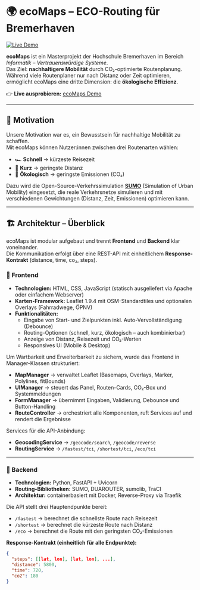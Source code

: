 # 🌍 ecoMaps – ECO-Routing für Bremerhaven

[![Live Demo](https://img.shields.io/badge/demo-online-brightgreen)](https://ecomaps.informatik.hs-bremerhaven.de/)

**ecoMaps** ist ein Masterprojekt der Hochschule Bremerhaven im Bereich *Informatik – Vertrauenswürdige Systeme*.  
Das Ziel: **nachhaltigere Mobilität** durch CO₂-optimierte Routenplanung.  
Während viele Routenplaner nur nach Distanz oder Zeit optimieren, ermöglicht ecoMaps eine dritte Dimension: die **ökologische Effizienz**.  

👉 **Live ausprobieren:** [ecoMaps Demo](https://ecomaps.informatik.hs-bremerhaven.de/)

---

## 🌱 Motivation

Unsere Motivation war es, ein Bewusstsein für nachhaltige Mobilität zu schaffen.  
Mit ecoMaps können Nutzer:innen zwischen drei Routenarten wählen:

- 🏎 **Schnell** → kürzeste Reisezeit  
- 📏 **Kurz** → geringste Distanz  
- 🌿 **Ökologisch** → geringste Emissionen (CO₂)  

Dazu wird die Open-Source-Verkehrssimulation **[SUMO](https://www.eclipse.org/sumo/)** (Simulation of Urban Mobility) eingesetzt, die reale Verkehrsnetze simulieren und mit verschiedenen Gewichtungen (Distanz, Zeit, Emissionen) optimieren kann.

---

## 🏗️ Architektur – Überblick

ecoMaps ist modular aufgebaut und trennt **Frontend** und **Backend** klar voneinander.  
Die Kommunikation erfolgt über eine REST-API mit einheitlichem **Response-Kontrakt** (distance, time, co₂, steps).

### 🔹 Frontend
- **Technologien:** HTML, CSS, JavaScript (statisch ausgeliefert via Apache oder einfachem Webserver)  
- **Karten-Framework:** Leaflet 1.9.4 mit OSM-Standardtiles und optionalen Overlays (Fahrradwege, ÖPNV)  
- **Funktionalitäten:**
  - Eingabe von Start- und Zielpunkten inkl. Auto-Vervollständigung (Debounce)  
  - Routing-Optionen (schnell, kurz, ökologisch – auch kombinierbar)  
  - Anzeige von Distanz, Reisezeit und CO₂-Werten  
  - Responsives UI (Mobile & Desktop)  

Um Wartbarkeit und Erweiterbarkeit zu sichern, wurde das Frontend in Manager-Klassen strukturiert:  
- **MapManager** → verwaltet Leaflet (Basemaps, Overlays, Marker, Polylines, fitBounds)  
- **UIManager** → steuert das Panel, Routen-Cards, CO₂-Box und Systemmeldungen  
- **FormManager** → übernimmt Eingaben, Validierung, Debounce und Button-Handling  
- **RouteController** → orchestriert alle Komponenten, ruft Services auf und rendert die Ergebnisse  

Services für die API-Anbindung:  
- **GeocodingService** → `/geocode/search`, `/geocode/reverse`  
- **RoutingService** → `/fastest/tci`, `/shortest/tci`, `/eco/tci`  

---

### 🔹 Backend
- **Technologien:** Python, FastAPI + Uvicorn  
- **Routing-Bibliotheken:** SUMO, DUAROUTER, sumolib, TraCI  
- **Architektur:** containerbasiert mit Docker, Reverse-Proxy via Traefik  

Die API stellt drei Hauptendpunkte bereit:  
- `/fastest` → berechnet die schnellste Route nach Reisezeit  
- `/shortest` → berechnet die kürzeste Route nach Distanz  
- `/eco` → berechnet die Route mit den geringsten CO₂-Emissionen  

**Response-Kontrakt (einheitlich für alle Endpunkte):**
```json
{
  "steps": [[lat, lon], [lat, lon], ...],
  "distance": 5800,
  "time": 720,
  "co2": 180
}

